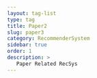 ```yaml
---
layout: tag-list
type: tag
title: Paper2
slug: paper3
category: RecommenderSystem
sidebar: true
order: 1
description: >
   Paper Related RecSys
---
```

